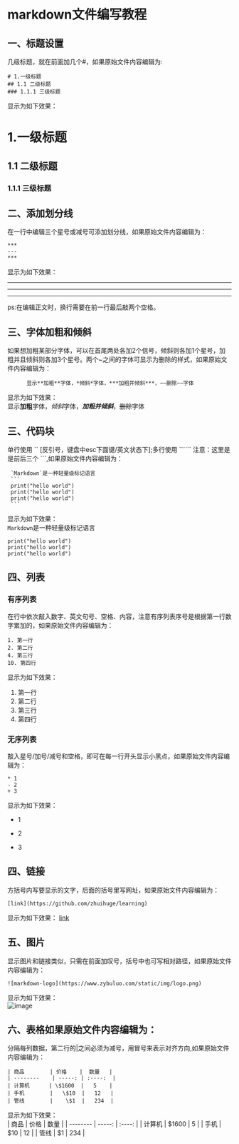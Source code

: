 # markdown文件编写教程
## 一、标题设置
几级标题，就在前面加几个#，如果原始文件内容编辑为:    
```
# 1.一级标题    
## 1.1 二级标题    
### 1.1.1 三级标题     
```
显示为如下效果：
# 1.一级标题
##  1.1 二级标题
### 1.1.1 三级标题
## 二、添加划分线
在一行中编辑三个星号或减号可添加划分线，如果原始文件内容编辑为：   
```
***   
---   
***
```
显示为如下效果：
***
---
***
ps:在编辑正文时，换行需要在前一行最后敲两个空格。    
## 三、字体加粗和倾斜
如果想加粗某部分字体，可以在首尾两处各加2个信号，倾斜则各加1个星号，加粗并且倾斜则各加3个星号。两个~之间的字体可显示为删除的样式，如果原始文件内容编辑为：     
```
      显示**加粗**字体，*倾斜*字体，***加粗并倾斜***，~~删除~~字体
```  
显示为如下效果：    
显示**加粗**字体，*倾斜*字体，***加粗并倾斜***，~~删除~~字体

## 三、代码块
单行使用 `` [反引号，键盘中esc下面键/英文状态下];多行使用 `````` 注意：这里是是前后三个 ```,如果原始文件内容编辑为：     
     
     `Markdown`是一种轻量级标记语言   
     ```    
     print("hello world")     
     print("hello world")     
     print("hello world")     
     ```   
显示为如下效果：     
`Markdown`是一种轻量级标记语言
```
print("hello world")   
print("hello world")   
print("hello world")   
```
## 四、列表
### 有序列表
在行中依次敲入数字、英文句号、空格、内容，注意有序列表序号是根据第一行数字累加的，如果原始文件内容编辑为：   
```
1. 第一行    
2. 第二行    
4. 第三行    
10. 第四行   
```
显示为如下效果：     
1. 第一行
2. 第二行
4. 第三行
10. 第四行
### 无序列表
敲入星号/加号/减号和空格，即可在每一行开头显示小黑点，如果原始文件内容编辑为：  
```
* 1    
- 2  
+ 3
```
显示为如下效果：     
* 1
- 2
+ 3
## 四、链接
方括号内写要显示的文字，后面的括号里写网址，如果原始文件内容编辑为：   
```
[link](https://github.com/zhuihuge/learning)
```
显示为如下效果：
[link](https://github.com/zhuihuge/learning)  
## 五、图片
显示图片和链接类似，只需在前面加叹号，括号中也可写相对路径，如果原始文件内容编辑为：   
```
![markdown-logo](https://www.zybuluo.com/static/img/logo.png)
```
显示为如下效果：   
![image](https://note.youdao.com/favicon.ico)
## 六、表格如果原始文件内容编辑为：  
分隔每列数据，第二行的|之间必须为减号，用冒号来表示对齐方向,如果原始文件内容编辑为：  
```
| 商品        | 价格    |  数量   |
| --------    | -----: | :----:  |
| 计算机      | \$1600  |   5    |
| 手机        |   \$10  |   12   |
| 管线        |    \$1  |   234  |
```
显示为如下效果：   
| 商品        | 价格    |  数量   |
| --------    | -----: | :----:  |
| 计算机      | \$1600  |   5    |
| 手机        |   \$10  |   12   |
| 管线        |    \$1  |   234  |
